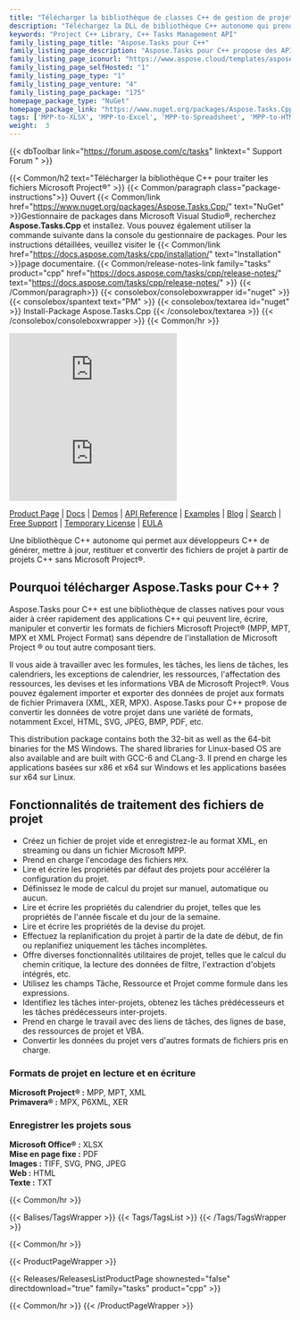 ```yaml
---
title: "Télécharger la bibliothèque de classes C++ de gestion de projet | Aspose.Tâches"
description: "Téléchargez la DLL de bibliothèque C++ autonome qui prend en charge la gestion de l'affectation des tâches de projet via l'API. Prend en charge les formats Primavera® (XER, MPX) et MS Project® (MPP, MPT)."
keywords: "Project C++ Library, C++ Tasks Management API"
family_listing_page_title: "Aspose.Tasks pour C++"
family_listing_page_description: "Aspose.Tasks pour C++ propose des API de gestion de projet qui permettent aux applications C++ non seulement de lire et de manipuler des documents Microsoft Project®, mais également d'écrire des documents Microsoft Project® aux formats MPP et XML, le tout sans utiliser Microsoft Project®. Comme avec toutes les API de format de fichier Aspose - Aspose.Tasks pour C++ fonctionne bien avec tous les types d'applications C++."
family_listing_page_iconurl: "https://www.aspose.cloud/templates/aspose/App_Themes/V3/images/tasks/272x272/aspose_tasks-for-cpp.png"
family_listing_page_selfHosted: "1"
family_listing_page_type: "1"
family_listing_page_venture: "4"
family_listing_page_package: "175"
homepage_package_type: "NuGet"
homepage_package_link: "https://www.nuget.org/packages/Aspose.Tasks.Cpp/"
tags: ['MPP-to-XLSX', 'MPP-to-Excel', 'MPP-to-Spreadsheet', 'MPP-to-HTML', 'Project-to-HTML', 'Project-to-Excel', 'Project-to-XLSX', 'Project-to-CSV', 'Project-to-Text', 'Project-to-MPT', 'MPP-to-CSV', 'MPP-to-MPT', 'MPP-to-SVG', 'MPP-to-JPEG', 'MPP-to-TIF', 'Project-to-PDF', 'MPP-to-PDF', 'Project-to-Image', 'MPP-to-PNG']
weight:  3
---
```


{{< dbToolbar link="https://forum.aspose.com/c/tasks" linktext=" Support Forum " >}}

{{< Common/h2 text="Télécharger la bibliothèque C++ pour traiter les fichiers Microsoft Project®"  >}}
{{< Common/paragraph class="package-instructions">}}
Ouvert
{{< Common/link href="https://www.nuget.org/packages/Aspose.Tasks.Cpp/" text="NuGet"  >}}Gestionnaire de packages dans Microsoft Visual Studio®, recherchez <b>Aspose.Tasks.Cpp</b> et installez. Vous pouvez également utiliser la commande suivante dans la console du gestionnaire de packages. Pour les instructions détaillées, veuillez visiter le
{{< Common/link href="https://docs.aspose.com/tasks/cpp/installation/" text="Installation"  >}}page documentaire.
{{< Common/release-notes-link family="tasks" product="cpp" href="https://docs.aspose.com/tasks/cpp/release-notes/" text="https://docs.aspose.com/tasks/cpp/release-notes/"  >}}
{{< /Common/paragraph>}}
{{< consolebox/consoleboxwrapper id="nuget" >}}
       {{< consolebox/spantext text="PM" >}}
       {{< consolebox/textarea id="nuget" >}} Install-Package Aspose.Tasks.Cpp {{< /consolebox/textarea >}}
{{< /consolebox/consoleboxwrapper >}}
{{< Common/hr >}}

![Nuget](https://img.shields.io/nuget/v/Aspose.Tasks.Cpp) ![Nuget](https://img.shields.io/nuget/dt/Aspose.Tasks.Cpp?label=nuget%20downloads)

[Product Page](https://products.aspose.com/tasks/cpp/) | [Docs](https://docs.aspose.com/tasks/cpp/) | [Demos](https://products.aspose.app/tasks/family) | [API Reference](https://reference.aspose.com/tasks/cpp) | [Examples](https://github.com/aspose-tasks/Aspose.Tasks-for-C) | [Blog](https://blog.aspose.com/category/tasks/) | [Search](https://search.aspose.com/) | [Free Support](https://forum.aspose.com/c/tasks) | [Temporary License](https://purchase.aspose.com/temporary-license) | [EULA](https://about.aspose.com/legal/eula/)

Une bibliothèque C++ autonome qui permet aux développeurs C++ de générer, mettre à jour, restituer et convertir des fichiers de projet à partir de projets C++ sans Microsoft Project®.

## Pourquoi télécharger Aspose.Tasks pour C++ ?

Aspose.Tasks pour C++ est une bibliothèque de classes natives pour vous aider à créer rapidement des applications C++ qui peuvent lire, écrire, manipuler et convertir les formats de fichiers Microsoft Project® (MPP, MPT, MPX et XML Project Format) sans dépendre de l'installation de Microsoft Project ® ou tout autre composant tiers.

Il vous aide à travailler avec les formules, les tâches, les liens de tâches, les calendriers, les exceptions de calendrier, les ressources, l'affectation des ressources, les devises et les informations VBA de Microsoft Project®. Vous pouvez également importer et exporter des données de projet aux formats de fichier Primavera (XML, XER, MPX). Aspose.Tasks pour C++ propose de convertir les données de votre projet dans une variété de formats, notamment Excel, HTML, SVG, JPEG, BMP, PDF, etc.

This distribution package contains both the 32-bit as well as the 64-bit binaries for the MS Windows. The shared libraries for Linux-based OS are also available and are built with GCC-6 and CLang-3. Il prend en charge les applications basées sur x86 et x64 sur Windows et les applications basées sur x64 sur Linux.

## Fonctionnalités de traitement des fichiers de projet

- Créez un fichier de projet vide et enregistrez-le au format XML, en streaming ou dans un fichier Microsoft MPP.
- Prend en charge l'encodage des fichiers `MPX`.
- Lire et écrire les propriétés par défaut des projets pour accélérer la configuration du projet.
- Définissez le mode de calcul du projet sur manuel, automatique ou aucun.
- Lire et écrire les propriétés du calendrier du projet, telles que les propriétés de l'année fiscale et du jour de la semaine.
- Lire et écrire les propriétés de la devise du projet.
- Effectuez la replanification du projet à partir de la date de début, de fin ou replanifiez uniquement les tâches incomplètes.
- Offre diverses fonctionnalités utilitaires de projet, telles que le calcul du chemin critique, la lecture des données de filtre, l'extraction d'objets intégrés, etc.
- Utilisez les champs Tâche, Ressource et Projet comme formule dans les expressions.
- Identifiez les tâches inter-projets, obtenez les tâches prédécesseurs et les tâches prédécesseurs inter-projets.
- Prend en charge le travail avec des liens de tâches, des lignes de base, des ressources de projet et VBA.
- Convertir les données du projet vers d'autres formats de fichiers pris en charge.

### Formats de projet en lecture et en écriture

**Microsoft Project® :** MPP, MPT, XML\
**Primavera® :** MPX, P6XML, XER

### Enregistrer les projets sous

**Microsoft Office® :** XLSX\
**Mise en page fixe :** PDF\
**Images :** TIFF, SVG, PNG, JPEG\
**Web :** HTML\
**Texte :** TXT

{{< Common/hr >}}

{{< Balises/TagsWrapper >}}
 {{< Tags/TagsList >}}
{{< /Tags/TagsWrapper >}}

{{< Common/hr >}}

{{< ProductPageWrapper >}}
<!-- ReleasesListProductPage-->
   {{< Releases/ReleasesListProductPage shownested="false"  directdownload="true" family="tasks" product="cpp" >}}
<!-- /ReleasesListProductPage-->
{{< Common/hr >}}
{{< /ProductPageWrapper >}}

